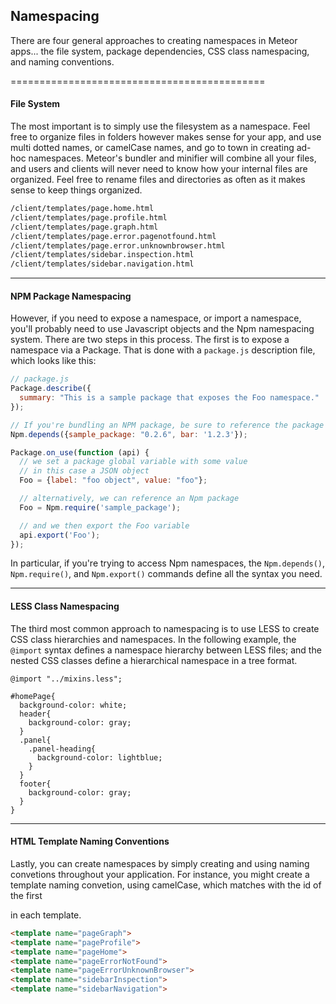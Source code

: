 ## Namespacing

There are four general approaches to creating namespaces in Meteor apps... the file system, package dependencies, CSS class namespacing, and naming conventions.  

============================================
#### File System  
The most important is to simply use the filesystem as a namespace.  Feel free to organize files in folders however makes sense for your app, and use multi dotted names, or camelCase names, and go to town in creating ad-hoc namespaces.  Meteor's bundler and minifier will combine all your files, and users and clients will never need to know how your internal files are organized.  Feel free to rename files and directories as often as it makes sense to keep things organized.
````sh
/client/templates/page.home.html
/client/templates/page.profile.html
/client/templates/page.graph.html
/client/templates/page.error.pagenotfound.html
/client/templates/page.error.unknownbrowser.html
/client/templates/sidebar.inspection.html
/client/templates/sidebar.navigation.html
````

---------------------------------------
#### NPM Package Namespacing  
However, if you need to expose a namespace, or import a namespace, you'll probably need to use Javascript objects and the Npm namespacing system.  There are two steps in this process. The first is to expose a namespace via a Package. That is done with a ``package.js`` description file, which looks like this:

````js
// package.js  
Package.describe({
  summary: "This is a sample package that exposes the Foo namespace."
});

// If you're bundling an NPM package, be sure to reference the package as a dependency
Npm.depends({sample_package: "0.2.6", bar: '1.2.3'});

Package.on_use(function (api) {
  // we set a package global variable with some value
  // in this case a JSON object
  Foo = {label: "foo object", value: "foo"};

  // alternatively, we can reference an Npm package  
  Foo = Npm.require('sample_package');  

  // and we then export the Foo variable
  api.export('Foo');
});
````
In particular, if you're trying to access Npm namespaces, the ``Npm.depends()``, ``Npm.require()``, and ``Npm.export()`` commands define all the syntax you need.


---------------------------------------
#### LESS Class Namespacing  
The third most common approach to namespacing is to use LESS to create CSS class hierarchies and namespaces.  In the following example, the ``@import`` syntax defines a namespace hierarchy between LESS files; and the nested CSS classes define a hierarchical namespace in a tree format.  
````less
@import "../mixins.less";

#homePage{
  background-color: white;
  header{
    background-color: gray;
  }
  .panel{
    .panel-heading{
      background-color: lightblue;
    }
  }
  footer{
    background-color: gray;
  }
}
````


---------------------------------------
#### HTML Template Naming Conventions  
Lastly, you can create namespaces by simply creating and using naming convetions throughout your application. For instance, you might create a template naming convetion, using camelCase, which matches with the id of the first <div> in each template.
````html
<template name="pageGraph">
<template name="pageProfile">
<template name="pageHome">
<template name="pageErrorNotFound">
<template name="pageErrorUnknownBrowser">
<template name="sidebarInspection">
<template name="sidebarNavigation">
````
